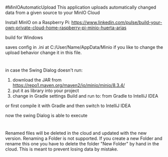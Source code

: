 #MinIOAutomaticUpload
This application uploads automatically changed data from a given source to your MinIO Cloud

Install MinIO on a Raspberry Pi: 
https://www.linkedin.com/pulse/build-your-own-private-cloud-home-raspberry-pi-minio-huerta-arias

build for Windows

saves config in .ini at C:/User/Name/AppData/Minio if you like to change the upload behavior change it in this file.

#
in case the Swing Dialog doesn't run: 
1. download the JAR from https://repo1.maven.org/maven2/io/minio/minio/8.3.4/
2. put it as library into your project
3. change in Gradle settings Build and run to: from Gradle to IntelliJ IDEA

or first compile it with Gradle and then switch to IntelliJ IDEA

now the swing Dialog is able to execute
#

Renamed files will be deleted in the cloud and updated with the new version. 
Renaming a Folder is not supported.
If you create a new Folder and rename this one you have to delete the folder "New Folder" by hand in the cloud.
This is meant to prevent losing data by mistake.


